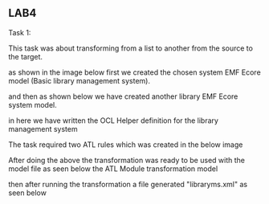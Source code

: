 
## LAB4

Task 1:

This task was about transforming from a list to another from the source to the target.

as shown in the image below first we created the chosen system EMF Ecore model (Basic library management system).



and then as shown below we have created another library EMF Ecore system model.



in here we have written the OCL Helper definition for the library management system




The task required two ATL rules which was created in the below image


After doing the above the transformation was ready to be used with the model file as seen below the ATL Module transformation model


then after running the transformation a file generated "libraryms.xml" as seen below 